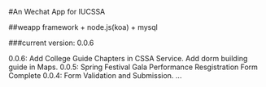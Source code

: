 #An Wechat App for IUCSSA

##weapp framework + node.js(koa) + mysql

###current version: 0.0.6

0.0.6: Add College Guide Chapters in CSSA Service. Add dorm building guide in Maps.
0.0.5: Spring Festival Gala Performance Resgistration Form Complete
0.0.4: Form Validation and Submission.
...